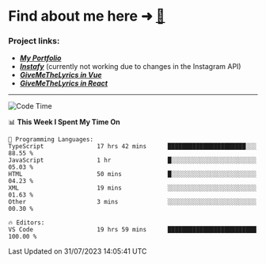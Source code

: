 # Find about me here ➜ [🧑](https://pauabella.dev)

### Project links:
- ***[My Portfolio](https://pauabella.dev)***
- ***[Instafy](https://instafy.me)*** (currently not working due to changes in the Instagram API)
- ***[GiveMeTheLyrics in Vue](https://lyrics.pauabella.dev)***
- ***[GiveMeTheLyrics in React](https://pauabella.dev/GiveMeTheLyrics)***

---
<!--START_SECTION:waka-->
![Code Time](http://img.shields.io/badge/Code%20Time-2%2C349%20hrs%2035%20mins-blue)

📊 **This Week I Spent My Time On** 

```text
💬 Programming Languages: 
TypeScript               17 hrs 42 mins      ██████████████████████░░░   88.55 % 
JavaScript               1 hr                █░░░░░░░░░░░░░░░░░░░░░░░░   05.03 % 
HTML                     50 mins             █░░░░░░░░░░░░░░░░░░░░░░░░   04.23 % 
XML                      19 mins             ░░░░░░░░░░░░░░░░░░░░░░░░░   01.63 % 
Other                    3 mins              ░░░░░░░░░░░░░░░░░░░░░░░░░   00.30 % 

🔥 Editors: 
VS Code                  19 hrs 59 mins      █████████████████████████   100.00 % 
```


 Last Updated on 31/07/2023 14:05:41 UTC
<!--END_SECTION:waka-->
